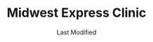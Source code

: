 ---
layout: location-page
date: Last Modified
description: "Local COVID-19 testing is available at Midwest Express Clinic in Bourbonnais, Illinois, USA."
permalink: "locations/illinois/bourbonnais/midwest-express-clinic/"
tags:
  - locations
  - illinois
title: Midwest Express Clinic
uniqueName: midwest-express-clinic
state: Illinois
stateAbbr: IL
hood: "Bourbonnais"
address: "2070 N, IL-50 #500"
city: "Bourbonnais"
zip: "60914"
zipsNearby: "47917 46301 46302 47921 47922 46303 46304 46307 46308 46310 46311 47942 46312 47943 47944 47984 47986 47946 46401 46402 46403 46404 46405 46406 46407 46408 46409 46410 46411 47948 46319 46320 46321 46322 46323 46324 46325 46327 46340 46341 46342 47951 46347 46348 46349 46355 46356 47957 47959 47963 47964 46366 47970 47971 47975 46368 47977 47978 47980 46372 46373 46374 46375 46376 46377 46379 46381 46382 46383 46384 46385 46390 46391 46380 46392 46393 46394 47995 60007 60009 60290 60016 60017 60018 60019 60201 60202 60203 60204 60208 60209 60029 60053 60068 60076 60077 60101 61720 60910 60911 60502 60503 60504 60505 60506 60507 60568 60572 60598 60103 60107 60133 60510 60539 60912 60401 60104 60105 60106 60402 60511 61313 60108 60117 60406 60913 60914 60407 60915 60408 60512 60513 60917 60918 60919 60409 60920 60116 60128 60132 60188 60197 60199 60410 60921 60922 61726 60499 60411 60412 60415 60924 60514 60926 60927 60416 61728 61730 61319 60928 60417 61731 60929 61321 60930 60419 60931 60515 60516 60517 60420 60518 60932 60119 60933 60126 60421 60934 60519 60935 61739 61740 60422 60130 61741 60599 60423 60131 60176 60424 60134 60936 60938 60137 60138 60139 60425 60939 61325 60940 61743 61744 60426 60428 60429 60941 60520 60141 60521 60522 60523 60527 60561 60430 60942 60944 60945 60143 60403 60404 60431 60432 60433 60434 60435 60436 60144 60901 60946 60437 60147 60525 60526 60438 60531 60439 60440 60490 61332 61753 60532 60441 60446 60491 60948 60148 61333 61334 60949 60534 60442 60950 61341 60951 60443 60153 60154 60155 60444 60157 60160 60161 60162 60163 60164 60165 60952 60445 60953 60536 60537 60447 60448 60954 60449 60538 60450 60540 60563 60564 60565 60566 60567 60541 60451 60542 60452 60453 60454 60455 60456 60457 60458 60459 60301 60302 60303 60304 60305 60460 61348 60461 60955 60462 60467 60543 61350 60463 60464 60956 60466 60484 60957 60468 60959 60544 60585 60586 60545 61764 60469 60960 60470 60961 60471 60171 60546 60472 60962 60963 61358 60958 60964 60174 60175 60548 61769 61770 60159 60168 60169 60172 60173 60192 60193 60194 60195 60196 61360 60549 60966 60551 61773 60552 60177 60473 60474 60475 60967 61775 61311 61364 60554 60501 60968 60476 60477 60478 60487 61370 60969 61373 60479 60181 60555 60183 60556 60970 60184 60557 60973 61377 60185 60186 60558 60559 60187 60189 60480 60481 60190 60191 60399 60974 60465 60482 60560 60601 60602 60603 60604 60605 60606 60607 60608 60609 60610 60611 60612 60613 60614 60615 60616 60617 60618 60619 60620 60621 60622 60623 60624 60625 60626 60628 60629 60630 60631 60632 60633 60634 60636 60637 60638 60639 60640 60641 60642 60643 60644 60645 60646 60647 60649 60651 60652 60653 60654 60655 60656 60657 60659 60660 60661 60664 60666 60668 60669 60670 60673 60674 60675 60677 60678 60680 60681 60682 60684 60685 60686 60687 60688 60689 60690 60691 60693 60694 60695 60696 60697 60699 60701 60706 60707 60712 60714 60803 60804 60805 60827 61811 61812 61847 61848 61862 61865 61866 60679 60125 60570 60597 60663" 
mapUrl: "http://maps.apple.com/?q=Midwest+Express+Clinic&address=2070+N+IL-50+500,Bourbonnais,Illinois,60914"
locationType: Drive-thru
phone: "779-236-4094"
website: "https://midwestexpressclinic.com/locations/bourbonnais-il/"
onlineBooking: true
closed: undefined
closedUpdate: May 18th, 2020
notes: "Prioritizes health care workers. Prioritizes first responders. Requires phone screen. For high risk individuals. For individuals with symptoms. Limited test kits available. By appointment only."
days: Everyday
hours: 8AM-8PM
ctaMessage: Schedule a test
ctaUrl: "https://midwestexpressclinic.com/locations/bourbonnais-il/"
---